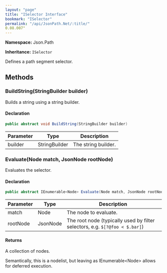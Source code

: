 ```yaml
---
layout: "page"
title: "ISelector Interface"
bookmark: "ISelector"
permalink: "/api/JsonPath.Net/:title/"
0.08.007"
---
```

**Namespace:** Json.Path

**Inheritance:**
`ISelector`

Defines a path segment selector.

## Methods

### BuildString(StringBuilder builder)

Builds a string using a string builder.

#### Declaration

```c#
public abstract void BuildString(StringBuilder builder)
```

| Parameter | Type | Description |
|---|---|---|
| builder | StringBuilder | The string builder. |


### Evaluate(Node match, JsonNode rootNode)

Evaluates the selector.

#### Declaration

```c#
public abstract IEnumerable<Node> Evaluate(Node match, JsonNode rootNode)
```

| Parameter | Type | Description |
|---|---|---|
| match | Node | The node to evaluate. |
| rootNode | JsonNode | The root node (typically used by filter selectors, e.g. `$[?@foo < $.bar]`) |


#### Returns

A collection of nodes.
            
Semantically, this is a nodelist, but leaving as IEnumerable&lt;Node&gt; allows for deferred execution.


